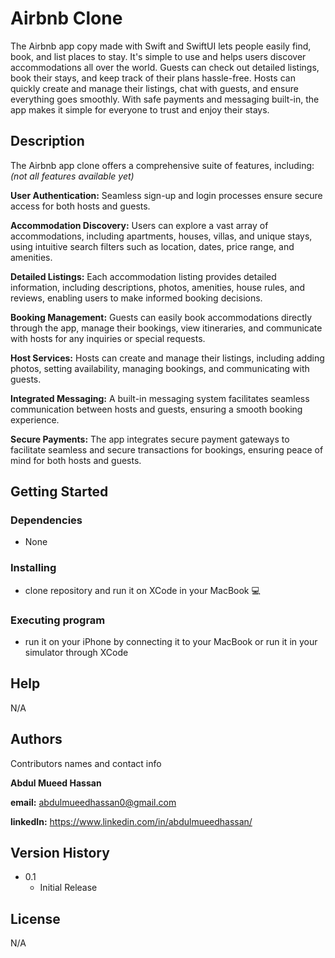 # Airbnb Clone

The Airbnb app copy made with Swift and SwiftUI lets people easily find, book, and list places to stay. It's simple to use and helps users discover accommodations all over the world. Guests can check out detailed listings, book their stays, and keep track of their plans hassle-free. Hosts can quickly create and manage their listings, chat with guests, and ensure everything goes smoothly. With safe payments and messaging built-in, the app makes it simple for everyone to trust and enjoy their stays.

## Description

The Airbnb app clone offers a comprehensive suite of features, including: *(not all features available yet)*

**User Authentication:** Seamless sign-up and login processes ensure secure access for both hosts and guests.

**Accommodation Discovery:** Users can explore a vast array of accommodations, including apartments, houses, villas, and unique stays, using intuitive search filters such as location, dates, price range, and amenities.

**Detailed Listings:** Each accommodation listing provides detailed information, including descriptions, photos, amenities, house rules, and reviews, enabling users to make informed booking decisions.

**Booking Management:** Guests can easily book accommodations directly through the app, manage their bookings, view itineraries, and communicate with hosts for any inquiries or special requests.

**Host Services:** Hosts can create and manage their listings, including adding photos, setting availability, managing bookings, and communicating with guests.

**Integrated Messaging:** A built-in messaging system facilitates seamless communication between hosts and guests, ensuring a smooth booking experience.

**Secure Payments:** The app integrates secure payment gateways to facilitate seamless and secure transactions for bookings, ensuring peace of mind for both hosts and guests.


## Getting Started

### Dependencies

* None

### Installing

* clone repository and run it on XCode in your MacBook 💻

### Executing program

* run it on your iPhone by connecting it to your MacBook or run it in your simulator through XCode

## Help

N/A

## Authors

Contributors names and contact info

**Abdul Mueed Hassan**

**email:** abdulmueedhassan0@gmail.com

**linkedIn:** https://www.linkedin.com/in/abdulmueedhassan/

## Version History
* 0.1
    * Initial Release

## License

N/A
